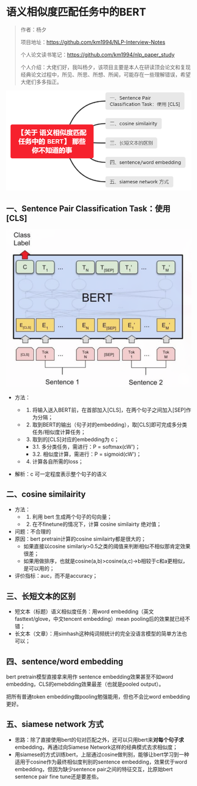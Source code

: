 # 语义相似度匹配任务中的BERT

> 作者：杨夕
> 
> 项目地址：https://github.com/km1994/NLP-Interview-Notes
> 
> 个人论文读书笔记：https://github.com/km1994/nlp_paper_study
> 
> 个人介绍：大佬们好，我叫杨夕，该项目主要是本人在研读顶会论文和复现经典论文过程中，所见、所思、所想、所闻，可能存在一些理解错误，希望大佬们多多指正。

![](img/微信截图_20210206165041.png)

## 一、Sentence Pair Classification Task：使用 [CLS] 

![](img/QQ截图20201014080612.png)

- 方法：
  - 1. 将输入送入BERT前，在首部加入[CLS]，在两个句子之间加入[SEP]作为分隔；
  - 2. 取到BERT的输出（句子对的embedding），取[CLS]即可完成多分类任务/相似度计算任务；
  - 3. 取到的[CLS]对应的embedding为 c；
    - 3.1. 多分类任务，需进行：P = softmax(cW')；
    - 3.2. 相似度计算，需进行：P = sigmoid(cW')；
  - 4. 计算各自所需的loss；
  
- 解析：c 可一定程度表示整个句子的语义

## 二、cosine similairity

- 方法：
  - 1. 利用 bert 生成两个句子的句向量；
  - 2. 在不finetune的情况下，计算 cosine similairty 绝对值；
- 问题：不合理的
- 原因：bert pretrain计算的cosine similairty都是很大的；
  - 如果直接以cosine similariy>0.5之类的阈值来判断相似不相似那肯定效果很差；
  - 如果用做排序，也就是cosine(a,b)>cosine(a,c)->b相较于c和a更相似，是可以用的；
- 评价指标：auc，而不是accuracy；

## 三、长短文本的区别

- 短文本（标题）语义相似度任务：用word embedding（英文fasttext/glove，中文tencent embedding）mean pooling后的效果就已经不错；
- 长文本（文章）：用simhash这种纯词频统计的完全没语言模型的简单方法也可以；

## 四、sentence/word embedding

bert pretrain模型直接拿来用作 sentence embedding效果甚至不如word embedding，CLS的emebdding效果最差（也就是pooled output）。

把所有普通token embedding做pooling勉强能用，但也不会比word embedding更好。

## 五、siamese network 方式

- 思路：除了直接使用bert的句对匹配之外，还可以只用bert来**对每个句子求**embedding，再通过向Siamese Network这样的经典模式去求相似度；
- 用siamese的方式训练bert，上层通过cosine做判别，能够让bert学习到一种适用于cosine作为最终相似度判别的sentence embedding，效果优于word embedding，但因为缺少sentence pair之间的特征交互，比原始bert sentence pair fine tune还是要差些。
